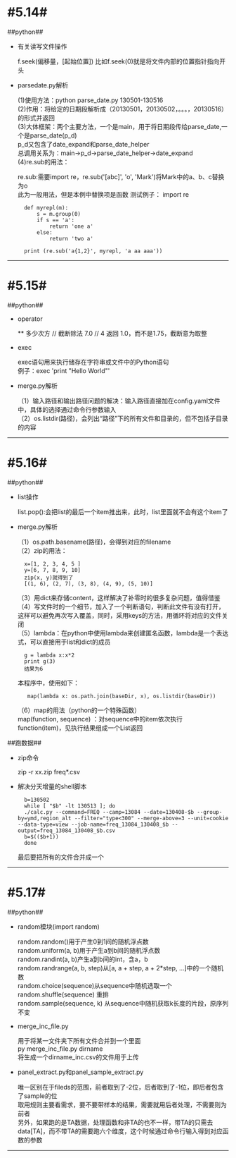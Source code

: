 #5.14#
======================
##python##

+ 有关读写文件操作

	f.seek(偏移量，[起始位置])  比如f.seek(0)就是将文件内部的位置指针指向开头	

+ parsedate.py解析

	(1)使用方法：python parse_date.py 130501-130516  
	(2)作用：将给定的日期段解析成（20130501，20130502，。。。，20130516）的形式并返回  
	(3)大体框架：两个主要方法，一个是main，用于将日期段传给parse_date,一个是parse_date(p_d)   
	p_d又包含了date_expand和parse_date_helper  
	总调用关系为：main->p_d->parse_date_helper->date_expand   
	(4)re.sub的用法：

	re.sub:需要import re，re.sub('[abc]', 'o', 'Mark')将Mark中的a、b、c替换为o  
	此为一般用法，但是本例中替换项是函数 
	测试例子：
		import re

		def myrepl(m):
    		s = m.group(0)
		    if s == 'a':
		        return 'one a'
		    else:
		        return 'two a'

		print (re.sub('a{1,2}', myrepl, 'a aa aaa'))
	
-------------------------
#5.15#
======================
##python##

+ operator
		
	** 多少次方
	//   截断除法  7.0 // 4 返回 1.0，而不是1.75，截断意为取整

+ exec

	exec语句用来执行储存在字符串或文件中的Python语句  
	例子：exec 'print "Hello World"'

+ merge.py解析

	（1）输入路径和输出路径问题的解决：输入路径直接加在config.yaml文件中，具体的选择通过命令行参数输入  
	（2）os.listdir(路径)，会列出“路径”下的所有文件和目录的，但不包括子目录的内容

-------------------------------------------
#5.16#
======================
##python##

+ list操作

	list.pop():会把list的最后一个item推出来，此时，list里面就不会有这个item了

+ merge.py解析

	（1）os.path.basename(路径)，会得到对应的filename   
	（2）zip的用法：

		x=[1, 2, 3, 4, 5 ]  
		y=[6, 7, 8, 9, 10]  
		zip(x, y)就得到了  
		[(1, 6), (2, 7), (3, 8), (4, 9), (5, 10)]
	（3）用dict来存储content，这样解决了补零时的很多复杂问题，值得借鉴    
	（4）写文件时的一个细节，加入了一个判断语句，判断此文件有没有打开，这样可以避免再次写入覆盖，同时，采用keys的方法，用循环将对应的文件关闭      
	（5）lambda：在python中使用lambda来创建匿名函数，lambda是一个表达式，可以直接用于list和dict的成员

		g = lambda x:x*2
		print g(3)
		结果为6

	本程序中，使用如下：

		 map(lambda x: os.path.join(baseDir, x), os.listdir(baseDir))
	（6）map的用法（python的一个特殊函数）     
	map(function, sequence) ：对sequence中的item依次执行function(item)，见执行结果组成一个List返回
	
##跑数据##

+ zip命令

	zip -r xx.zip freq*.csv

+ 解决分天增量的shell脚本

		b=130502
		while [ "$b" -lt 130513 ]; do
		./calc.py --command=FREQ --camp=13084 --date=130408-$b --group-by=ymd,region_alt --filter="type<300" --merge-above=3 --unit=cookie --data-type=view --job-name=freq_13084_130408_$b --output=freq_13084_130408_$b.csv
		b=$(($b+1))
		done
		
	最后要把所有的文件合并成一个

---------------------------
#5.17#
======================
##python##

+ random模块(import random)

	random.random()用于产生0到1间的随机浮点数    
	random.uniform(a, b)用于产生a到b间的随机浮点数     
	random.randint(a, b)产生a到b间的int，含a，b     
	random.randrange(a, b, step)从[a, a + step, a + 2*step, ...]中的一个随机数      
	random.choice(sequence)从sequence中随机选取一个      
	random.shuffle(sequence) 重排   
	random.sample(sequence, k) 从sequence中随机获取k长度的片段，原序列不变
	
+ merge_inc_file.py
	
	用于将某一文件夹下所有文件合并到一个里面   
	py merge_inc_file.py   dirname              
	将生成一个dirname_inc.csv的文件用于上传
	
+ panel_extract.py和panel_sample_extract.py

	唯一区别在于fileds的范围，前者取到了-2位，后者取到了-1位，即后者包含了sample的位     
	取用规则主要看需求，要不要带样本的结果，需要就用后者处理，不需要则为前者    
	另外，如果跑的是TA数据，处理函数和非TA的也不一样，带TA的只需去data[TA]，而不带TA的需要跑六个维度，这个时候通过命令行输入得到对应函数的参数   

------------------------------------------